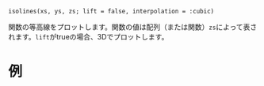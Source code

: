 ```
isolines(xs, ys, zs; lift = false, interpolation = :cubic)
```

関数の等高線をプロットします。関数の値は配列（または関数）`zs`によって表されます。`lift`がtrueの場合、3Dでプロットします。

# 例

```julia-repl julia> isolines(0:10, 0:10, (x,y) -> (100 - x^2 + y^2)/10, lift = true)

```
